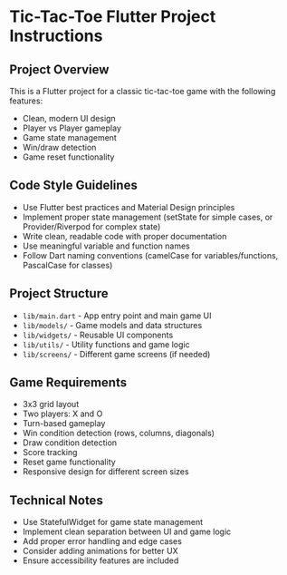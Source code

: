 # Tic-Tac-Toe Flutter Project Instructions

<!-- Use this file to provide workspace-specific custom instructions to Copilot. For more details, visit https://code.visualstudio.com/docs/copilot/copilot-customization#_use-a-githubcopilotinstructionsmd-file -->

## Project Overview
This is a Flutter project for a classic tic-tac-toe game with the following features:
- Clean, modern UI design
- Player vs Player gameplay
- Game state management
- Win/draw detection
- Game reset functionality

## Code Style Guidelines
- Use Flutter best practices and Material Design principles
- Implement proper state management (setState for simple cases, or Provider/Riverpod for complex state)
- Write clean, readable code with proper documentation
- Use meaningful variable and function names
- Follow Dart naming conventions (camelCase for variables/functions, PascalCase for classes)

## Project Structure
- `lib/main.dart` - App entry point and main game UI
- `lib/models/` - Game models and data structures
- `lib/widgets/` - Reusable UI components
- `lib/utils/` - Utility functions and game logic
- `lib/screens/` - Different game screens (if needed)

## Game Requirements
- 3x3 grid layout
- Two players: X and O
- Turn-based gameplay
- Win condition detection (rows, columns, diagonals)
- Draw condition detection
- Score tracking
- Reset game functionality
- Responsive design for different screen sizes

## Technical Notes
- Use StatefulWidget for game state management
- Implement clean separation between UI and game logic
- Add proper error handling and edge cases
- Consider adding animations for better UX
- Ensure accessibility features are included
